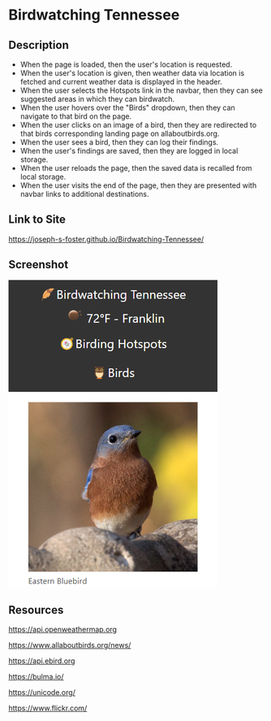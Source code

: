 # Birdwatching Tennessee

## Description

- When the page is loaded, then the user's location is requested.
- When the user's location is given, then weather data via location is fetched and current weather data is displayed in the header.
- When the user selects the Hotspots link in the navbar, then they can see suggested areas in which they can birdwatch.
- When the user hovers over the "Birds" dropdown, then they can navigate to that bird on the page.
- When the user clicks on an image of a bird, then they are redirected to that birds corresponding landing page on allaboutbirds.org.
- When the user sees a bird, then they can log their findings.
- When the user's findings are saved, then they are logged in local storage.
- When the user reloads the page, then the saved data is recalled from local storage.
- When the user visits the end of the page, then they are presented with navbar links to additional destinations.

## Link to Site

https://joseph-s-foster.github.io/Birdwatching-Tennessee/

## Screenshot

![Screenshot of Webpage](./assets/Screenshot.png)

## Resources

https://api.openweathermap.org

https://www.allaboutbirds.org/news/

https://api.ebird.org

https://bulma.io/

https://unicode.org/

https://www.flickr.com/

